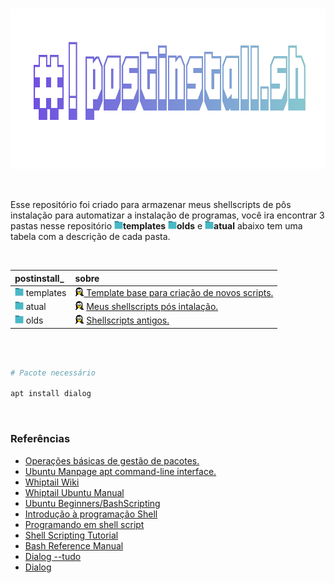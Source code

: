 <br>

<p align="center">
  <img width="922" height="257" src="assets/postinstall.png">
</p>

<br>

Esse repositório foi criado para armazenar meus shellscripts de pôs instalação para automatizar a instalação de programas, você ira encontrar 3 pastas nesse repositório <img width="14" height="" src="assets/icons/folder.png">**templates** <img width="14" height="" src="assets/icons/folder.png">**olds** e <img width="14" height="" src="assets/icons/folder.png">**atual** abaixo tem uma tabela com a descrição de cada pasta. 

<br>

postinstall_ | sobre
:------ | :------ 
 <img width="14" height="" src="assets/icons/folder.png"> templates | [<img width="14" height="" src="/assets/icons/linux.png"> Template base para criação de novos scripts.](https://github.com/odiegoduarte/postinstall/blob/master/templates/)
 <img width="14" height="" src="assets/icons/folder.png"> atual |<img width="14" height="" src="/assets/icons/linux.png"> [Meus shellscripts pós intalação.](https://github.com/odiegoduarte/postinstall/blob/master/atual/)
 <img width="14" height="" src="assets/icons/folder.png"> olds | <img width="14" height="" src="/assets/icons/linux.png"> [Shellscripts antigos.](https://github.com/odiegoduarte/postinstall/blob/master/old/)

<br> 

~~~sh

# Pacote necessário

apt install dialog

~~~

<br>

### Referências

- [Operações básicas de gestão de pacotes.](https://www.debian.org/doc/manuals/debian-reference/ch02.pt.html#_basic_package_management_operations)
- [Ubuntu Manpage apt command-line interface.](https://manpages.ubuntu.com/manpages/focal/man8/apt.8.html)
- [Whiptail Wiki](https://en.wikibooks.org/wiki/Bash_Shell_Scripting/Whiptail)
- [Whiptail Ubuntu Manual](http://manpages.ubuntu.com/manpages/focal/man1/whiptail.1.html)
- [Ubuntu Beginners/BashScripting](https://help.ubuntu.com/community/Beginners/BashScripting)
- [Introdução à programação Shell](http://www.faqs.org/docs/air/tsshell.html)
- [Programando em shell script](http://www.devin.com.br/shell_script/)
- [Shell Scripting Tutorial](https://www.shellscript.sh/)
- [Bash Reference Manual](https://devdocs.io/bash/)
- [Dialog --tudo](https://aurelio.net/shell/dialog/)
- [Dialog](https://invisible-island.net/dialog/#synopsis)

<br><br>